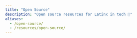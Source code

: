 ```yaml
---
title: "Open Source"
description: "Open source resources for Latinx in tech 🔧️"
aliases:
  - /open-source/
  - /resources/open-source/
---
```

